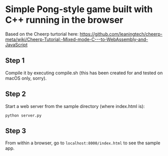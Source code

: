# Simple Pong-style game built with C++ running in the browser

Based on the Cheerp turtorial here: https://github.com/leaningtech/cheerp-meta/wiki/Cheerp-Tutorial:-Mixed-mode-C---to-WebAssembly-and-JavaScript

## Step 1

Compile it by executing compile.sh (this has been created for and tested on macOS only, sorry).

## Step 2

Start a web server from the sample directory (where index.html is):

```
python server.py
```

## Step 3

From within a browser, go to `localhost:8000/index.html` to see the sample app.
